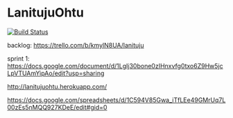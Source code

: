 # LanitujuOhtu

[![Build Status](https://travis-ci.org/Mapukto/LanitujuOhtu.svg?branch=master)](https://travis-ci.org/Mapukto/LanitujuOhtu)

backlog: https://trello.com/b/kmylN8UA/lanituju

sprint 1: https://docs.google.com/document/d/1LgIj30bone0zIHnxvfg0txo6Z9Hw5jcLpVTUAmYipAo/edit?usp=sharing

http://lanitujuohtu.herokuapp.com/

https://docs.google.com/spreadsheets/d/1C594V85Gwa_iTfLEe49GMrUq7L00zEs5nMQQ927KDeE/edit#gid=0

